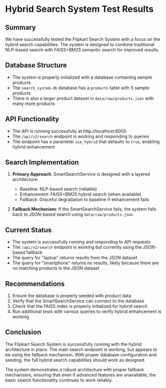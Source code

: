 # Hybrid Search System Test Results

## Summary

We have successfully tested the Flipkart Search System with a focus on the hybrid search capabilities. The system is designed to combine traditional NLP-based search with FAISS+BM25 semantic search for improved results.

## Database Structure

- The system is properly initialized with a database containing sample products
- The `search_system.db` database has a `products` table with 5 sample products
- There is also a larger product dataset in `data/raw/products.json` with many more products

## API Functionality

- The API is running successfully at http://localhost:8000
- The `/api/v2/search` endpoint is working and responding to queries
- The endpoint has a parameter `use_hybrid` that defaults to `true`, enabling hybrid enhancement

## Search Implementation

1. **Primary Approach**: SmartSearchService is designed with a layered architecture:

   - Baseline: NLP-based search (reliable)
   - Enhancement: FAISS+BM25 hybrid search (when available)
   - Fallback: Graceful degradation to baseline if enhancement fails

2. **Fallback Mechanism**: If the SmartSearchService fails, the system falls back to JSON-based search using `data/raw/products.json`

## Current Status

- The system is successfully running and responding to API requests
- The `/api/v2/search` endpoint is working but currently using the JSON-based fallback
- The query for "laptop" returns results from the JSON dataset
- The query for "smartphone" returns no results, likely because there are no matching products in the JSON dataset

## Recommendations

1. Ensure the database is properly seeded with product data
2. Verify that the SmartSearchService can connect to the database
3. Check that the FAISS index is properly initialized for hybrid search
4. Run additional tests with various queries to verify hybrid enhancement is working

## Conclusion

The Flipkart Search System is successfully running with the hybrid architecture in place. The main search endpoint is working, but appears to be using the fallback mechanism. With proper database configuration and seeding, the full hybrid search capabilities should work as designed.

The system demonstrates a robust architecture with proper fallback mechanisms, ensuring that even if advanced features are unavailable, the basic search functionality continues to work reliably.
